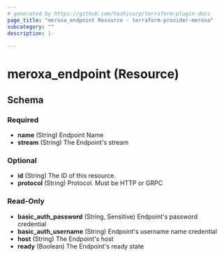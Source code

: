 ```yaml
---
# generated by https://github.com/hashicorp/terraform-plugin-docs
page_title: "meroxa_endpoint Resource - terraform-provider-meroxa"
subcategory: ""
description: |-
  
---
```


# meroxa_endpoint (Resource)





<!-- schema generated by tfplugindocs -->
## Schema

### Required

- **name** (String) Endpoint Name
- **stream** (String) The Endpoint's stream

### Optional

- **id** (String) The ID of this resource.
- **protocol** (String) Protocol. Must be HTTP or GRPC

### Read-Only

- **basic_auth_password** (String, Sensitive) Endpoint's password credential
- **basic_auth_username** (String) Endpoint's username name credential
- **host** (String) The Endpoint's host
- **ready** (Boolean) The Endpoint's ready state



